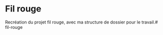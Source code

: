 # Fil rouge

Recréation du projet fil rouge, avec ma structure de dossier pour le travail.# fil-rouge
